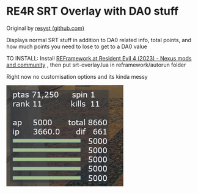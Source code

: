 # RE4R SRT Overlay with DA0 stuff

Original by  [resyst (github.com)](https://github.com/resyst)

Displays normal SRT stuff in addition to DA0 related info, total points, and how much points you need to lose to get to a DA0 value

TO INSTALL: Install [REFramework at Resident Evil 4 (2023) - Nexus mods and community](https://www.nexusmods.com/residentevil42023/mods/12) , then put srt-overlay.lua in reframework/autorun folder

Right now no customisation options and its kinda messy

![1689294082493](image/README/preview.png)

